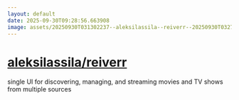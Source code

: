 ```yaml
---
layout: default
date: 2025-09-30T09:28:56.663908
image: assets/20250930T031302237--aleksilassila--reiverr--20250930T032711942--cropped.png
---
```


# [aleksilassila/reiverr](https://github.com/aleksilassila/reiverr)

single UI for discovering, managing, and streaming movies and TV shows from multiple sources

